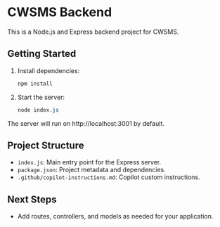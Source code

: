 # CWSMS Backend

This is a Node.js and Express backend project for CWSMS.

## Getting Started

1. Install dependencies:
   ```powershell
   npm install
   ```
2. Start the server:
   ```powershell
   node index.js
   ```

The server will run on http://localhost:3001 by default.

## Project Structure
- `index.js`: Main entry point for the Express server.
- `package.json`: Project metadata and dependencies.
- `.github/copilot-instructions.md`: Copilot custom instructions.

## Next Steps
- Add routes, controllers, and models as needed for your application.
